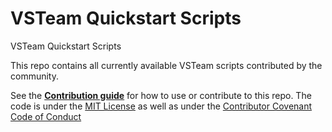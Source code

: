 # VSTeam Quickstart Scripts

VSTeam Quickstart Scripts

This repo contains all currently available VSTeam scripts contributed by the community.

See the [**Contribution guide**](/CONTRIBUTING.md#contribution-guide) for how to use or contribute to this repo.
The code is under the [MIT License](LICENSE) as well as under the [Contributor Covenant Code of Conduct](CODE_OF_CONDUCT.md)
